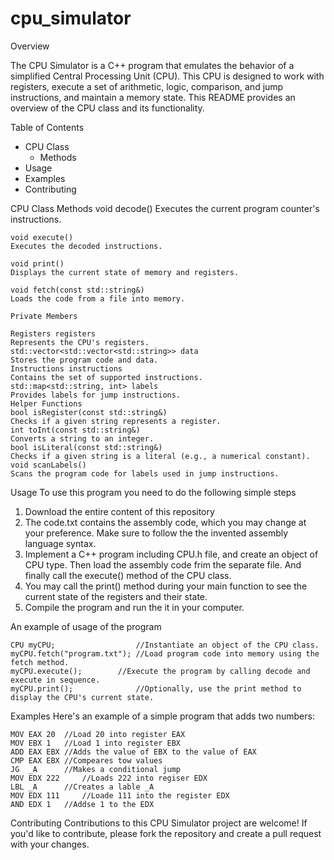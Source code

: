 # cpu_simulator
Overview

The CPU Simulator is a C++ program that emulates the behavior of a simplified Central Processing Unit (CPU). 
This CPU is designed to work with registers, execute a set of arithmetic, logic, comparison, and jump instructions, and maintain a memory state. 
This README provides an overview of the CPU class and its functionality.

Table of Contents
  * CPU Class
  	* Methods
  * Usage
  * Examples
  * Contributing
    
CPU Class
Methods
	void decode()
	Executes the current program counter's instructions.

	void execute()
	Executes the decoded instructions.

	void print()
	Displays the current state of memory and registers.

	void fetch(const std::string&)
	Loads the code from a file into memory.
	
	Private Members

	Registers registers
	Represents the CPU's registers.
	std::vector<std::vector<std::string>> data
	Stores the program code and data.
	Instructions instructions
	Contains the set of supported instructions.
	std::map<std::string, int> labels
	Provides labels for jump instructions.
	Helper Functions
	bool isRegister(const std::string&)
	Checks if a given string represents a register.
	int toInt(const std::string&)
	Converts a string to an integer.
	bool isLiteral(const std::string&)
	Checks if a given string is a literal (e.g., a numerical constant).
	void scanLabels()
	Scans the program code for labels used in jump instructions.
Usage
To use this program you need to do the following simple steps
1. Download the entire content of this repository
2. The code.txt contains the assembly code, which you may change at your preference. Make sure to follow the  the invented assembly language syntax.
3. Implement a C++ program including CPU.h file, and create an object of CPU type. Then load the assembly code frim the separate file. And finally call the execute() method of the CPU class.
4. You may call the print() method during your main function to see the current state of the registers and their state.
5. Compile the program and run the it in your computer.

 An example of usage of the program
 
	CPU myCPU;                  //Instantiate an object of the CPU class.          
	myCPU.fetch("program.txt"); //Load program code into memory using the fetch method.
	myCPU.execute();	    //Execute the program by calling decode and execute in sequence.
	myCPU.print();              //Optionally, use the print method to display the CPU's current state.

Examples
Here's an example of a simple program that adds two numbers:
	
 	MOV EAX 20	//Load 20 into register EAX
	MOV EBX 1	//Load 1 into register EBX
	ADD EAX EBX	//Adds the value of EBX to the value of EAX
	CMP EAX EBX	//Compeares tow values
	JG  _A 		//Makes a conditional jump
	MOV EDX 222 	//Loads 222 into regiser EDX
	LBL _A		//Creates a lable _A
	MOV EDX 111 	//Loade 111 into the register EDX
	AND EDX 1	//Addse 1 to the EDX

Contributing
Contributions to this CPU Simulator project are welcome!
If you'd like to contribute, please fork the repository and create a pull request with your changes.
